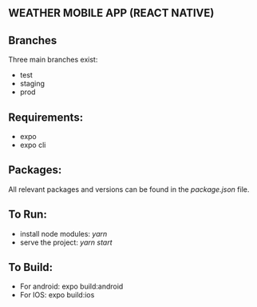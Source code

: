 WEATHER MOBILE APP (REACT NATIVE)
------------------------------------

Branches
--------
Three main branches exist:
- test
- staging
- prod

Requirements:
-------------
- expo 
- expo cli

Packages:
---------
All relevant packages and versions can be found in the *package.json* file.

To Run:
-------
- install node modules: *yarn*
- serve the project: *yarn start*

To Build:
---------

- For android: expo build:android
- For IOS: expo build:ios
